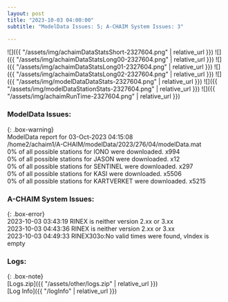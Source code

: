 ```yaml
---
layout: post
title: "2023-10-03 04:00:00"
subtitle: "ModelData Issues: 5; A-CHAIM System Issues: 3"

---
```


![]({{ "/assets/img/achaimDataStatsShort-2327604.png" | relative_url }})
![]({{ "/assets/img/achaimDataStatsLong00-2327604.png" | relative_url }})
![]({{ "/assets/img/achaimDataStatsLong01-2327604.png" | relative_url }})
![]({{ "/assets/img/achaimDataStatsLong02-2327604.png" | relative_url }})
![]({{ "/assets/img/modelDataDataStats-2327604.png" | relative_url }})
![]({{ "/assets/img/modelDataStationStats-2327604.png" | relative_url }})
![]({{ "/assets/img/achaimRunTime-2327604.png" | relative_url }})


### ModelData Issues:  
  
{: .box-warning}  
 ModelData report for 03-Oct-2023 04:15:08   
 /home2/achaim1/A-CHAIM/modelData/2023/276/04/modelData.mat   
 0% of all possible stations for IONO were downloaded. x994   
 0% of all possible stations for JASON were downloaded. x12   
 0% of all possible stations for SENTINEL were downloaded. x297   
 0% of all possible stations for KASI were downloaded. x5506   
 0% of all possible stations for KARTVERKET were downloaded. x5215   
  
### A-CHAIM System Issues:  
  
{: .box-error}  
2023-10-03 03:43:19 RINEX is neither version 2.xx or 3.xx  
2023-10-03 04:43:36 RINEX is neither version 2.xx or 3.xx  
2023-10-03 04:49:33 RINEX303o:No valid times were found, vIndex is empty  

### Logs:  
  
{: .box-note}  
[Logs.zip]({{ "/assets/other/logs.zip" | relative_url }})  
[Log Info]({{ "/logInfo" | relative_url }})  

